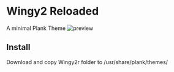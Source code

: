 # Wingy2 Reloaded
A minimal Plank Theme
![preview](https://raw.githubusercontent.com/darim92/wingy2r/master/preview.png)

## Install
Download and copy Wingy2r folder to /usr/share/plank/themes/



